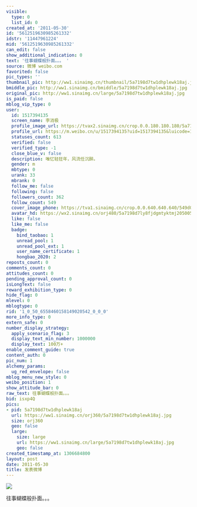```yaml
---
visible:
  type: 0
  list_id: 0
created_at: '2011-05-30'
id: '5612519630985261332'
idstr: '11447961224'
mid: '5612519630985261332'
can_edit: false
show_additional_indication: 0
text: '往事蝴蝶般扑面。。。 '
source: 微博 weibo.com
favorited: false
pic_types: ''
thumbnail_pic: http://ww1.sinaimg.cn/thumbnail/5a7198d7tw1dhplewk18aj.jpg
bmiddle_pic: http://ww1.sinaimg.cn/bmiddle/5a7198d7tw1dhplewk18aj.jpg
original_pic: http://ww1.sinaimg.cn/large/5a7198d7tw1dhplewk18aj.jpg
is_paid: false
mblog_vip_type: 0
user:
  id: 1517394135
  screen_name: 李消极
  profile_image_url: https://tvax2.sinaimg.cn/crop.0.0.180.180.180/5a7198d7ly8fjdgmtyktmj20500500so.jpg?KID=imgbed,tva&Expires=1606399992&ssig=SpANwyur3u
  profile_url: https://m.weibo.cn/u/1517394135?uid=1517394135&luicode=10000011&lfid=2304131517394135_-_WEIBO_SECOND_PROFILE_WEIBO
  statuses_count: 613
  verified: false
  verified_type: -1
  close_blue_v: false
  description: 唯忆轻狂年，风流任沉醉。
  gender: m
  mbtype: 0
  urank: 33
  mbrank: 0
  follow_me: false
  following: false
  followers_count: 362
  follow_count: 549
  cover_image_phone: https://tva1.sinaimg.cn/crop.0.0.640.640.640/549d0121tw1egm1kjly3jj20hs0hsq4f.jpg
  avatar_hd: https://wx2.sinaimg.cn/orj480/5a7198d7ly8fjdgmtyktmj20500500so.jpg
  like: false
  like_me: false
  badge:
    bind_taobao: 1
    unread_pool: 1
    unread_pool_ext: 1
    user_name_certificate: 1
    hongbao_2020: 2
reposts_count: 0
comments_count: 0
attitudes_count: 0
pending_approval_count: 0
isLongText: false
reward_exhibition_type: 0
hide_flag: 0
mlevel: 0
mblogtype: 0
rid: '1_0_50_6558460158149020542_0_0_0'
more_info_type: 0
extern_safe: 0
number_display_strategy:
  apply_scenario_flag: 3
  display_text_min_number: 1000000
  display_text: 100万+
enable_comment_guide: true
content_auth: 0
pic_num: 1
alchemy_params:
  ug_red_envelope: false
mblog_menu_new_style: 0
weibo_position: 1
show_attitude_bar: 0
raw_text: 往事蝴蝶般扑面。。。 ​​​
bid: isxp4Q
pics:
- pid: 5a7198d7tw1dhplewk18aj
  url: https://ww1.sinaimg.cn/orj360/5a7198d7tw1dhplewk18aj.jpg
  size: orj360
  geo: false
  large:
    size: large
    url: https://ww1.sinaimg.cn/large/5a7198d7tw1dhplewk18aj.jpg
    geo: false
created_timestamp_at: 1306684800
layout: post
date: 2011-05-30
title: 发表微博
---
```


![](https://image.baidu.com/search/down?url=http://ww1.sinaimg.cn/large/5a7198d7tw1dhplewk18aj.jpg)

往事蝴蝶般扑面。。。 

